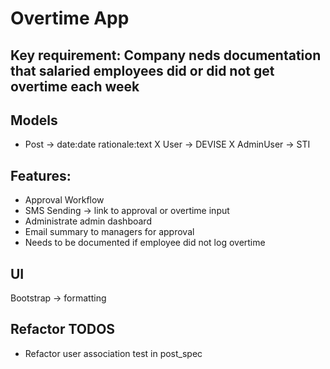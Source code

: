 # Overtime App
## Key requirement: Company neds documentation that salaried employees did or did not get overtime each week
## Models
- Post -> date:date rationale:text
X User -> DEVISE
X AdminUser -> STI

## Features:
- Approval Workflow
- SMS Sending -> link to approval or overtime input
- Administrate admin dashboard
- Email summary to managers for approval
- Needs to be documented if employee did not log overtime

## UI
Bootstrap -> formatting

## Refactor TODOS
- Refactor user association test in post_spec




